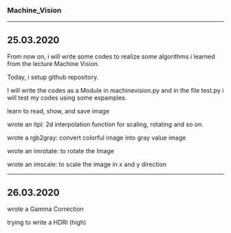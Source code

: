 ### Machine_Vision
---------------------------------------------------------------
## 25.03.2020
From now on, i will write some codes to realize some algorithms i learned from the lecture Machine Vision.  

Today, i setup github repository.  

I will write the codes as a Module in machinevision.py and in the file test.py i will test my codes using some expamples.  

learn to read, show, and save image  

wrote an itpl: 2d interpolation function for scaling, rotating and so on.  

wrote a rgb2gray: convert colorful image into gray value image  

wrote an imrotate: to rotate the Image  

wrote an imscale: to scale the image in x and y direction  

---------------------------------------------------------------
## 26.03.2020
wrote a Gamma Correction  

trying to write a HDRI (high)  
